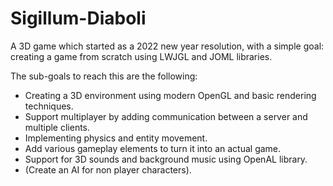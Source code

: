 # Sigillum-Diaboli
 A 3D game which started as a 2022 new year resolution, with a simple goal: creating a 
 game from scratch using LWJGL and JOML libraries.
 
 The sub-goals to reach this are the following:
 * Creating a 3D environment using modern OpenGL and basic rendering techniques.
 * Support multiplayer by adding communication between a server and multiple clients.
 * Implementing physics and entity movement.
 * Add various gameplay elements to turn it into an actual game.
 * Support for 3D sounds and background music using OpenAL library.
 * (Create an AI for non player characters).